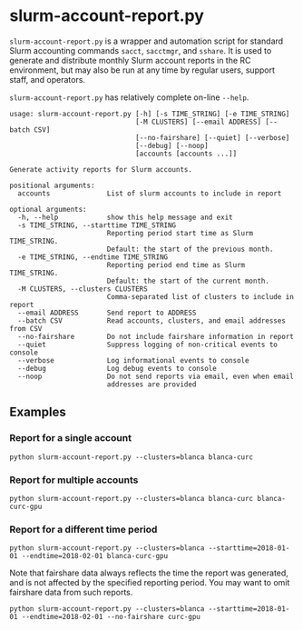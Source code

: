 # slurm-account-report.py

`slurm-account-report.py` is a wrapper and automation script for
standard Slurm accounting commands `sacct`, `sacctmgr`, and
`sshare`. It is used to generate and distribute monthly Slurm account
reports in the RC environment, but may also be run at any time by
regular users, support staff, and operators.

`slurm-account-report.py` has relatively complete on-line `--help`.

```
usage: slurm-account-report.py [-h] [-s TIME_STRING] [-e TIME_STRING]
                               [-M CLUSTERS] [--email ADDRESS] [--batch CSV]
                               [--no-fairshare] [--quiet] [--verbose]
                               [--debug] [--noop]
                               [accounts [accounts ...]]

Generate activity reports for Slurm accounts.

positional arguments:
  accounts              List of slurm accounts to include in report

optional arguments:
  -h, --help            show this help message and exit
  -s TIME_STRING, --starttime TIME_STRING
                        Reporting period start time as Slurm TIME_STRING.
                        Default: the start of the previous month.
  -e TIME_STRING, --endtime TIME_STRING
                        Reporting period end time as Slurm TIME_STRING.
                        Default: the start of the current month.
  -M CLUSTERS, --clusters CLUSTERS
                        Comma-separated list of clusters to include in report
  --email ADDRESS       Send report to ADDRESS
  --batch CSV           Read accounts, clusters, and email addresses from CSV
  --no-fairshare        Do not include fairshare information in report
  --quiet               Suppress logging of non-critical events to console
  --verbose             Log informational events to console
  --debug               Log debug events to console
  --noop                Do not send reports via email, even when email
                        addresses are provided
```


## Examples

### Report for a single account

```
python slurm-account-report.py --clusters=blanca blanca-curc
```

### Report for multiple accounts

```
python slurm-account-report.py --clusters=blanca blanca-curc blanca-curc-gpu
```

### Report for a different time period

```
python slurm-account-report.py --clusters=blanca --starttime=2018-01-01 --endtime=2018-02-01 blanca-curc-gpu
```

Note that fairshare data always reflects the time the report was
generated, and is not affected by the specified reporting period. You
may want to omit fairshare data from such reports.

```
python slurm-account-report.py --clusters=blanca --starttime=2018-01-01 --endtime=2018-02-01 --no-fairshare curc-gpu
```
